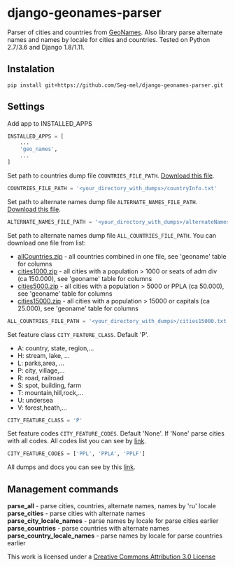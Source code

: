 # django-geonames-parser
Parser of cities and countries from [GeoNames](http://www.geonames.org/). Also library parse alternate names and names by locale for cities and countries.
Tested on Python 2.7/3.6 and Django 1.8/1.11.

## Instalation
`pip install git+https://github.com/Seg-mel/django-geonames-parser.git`

## Settings
Add app to INSTALLED_APPS
```python
INSTALLED_APPS = [
    ...
    'geo_names',
    ...
]
```

Set path to countries dump file `COUNTRIES_FILE_PATH`. [Download this file](http://download.geonames.org/export/dump/countryInfo.txt).
```python
COUNTRIES_FILE_PATH = '<your_directory_with_dumps>/countryInfo.txt'
```

Set path to alternate names dump file `ALTERNATE_NAMES_FILE_PATH`. [Download this file](http://download.geonames.org/export/dump/alternateNames.zip).
```python
ALTERNATE_NAMES_FILE_PATH = '<your_directory_with_dumps>/alternateNames.txt'
```

Set path to alternate names dump file `ALL_COUNTRIES_FILE_PATH`. You can download one file from list:
* [allCountries.zip](http://download.geonames.org/export/dump/allCountries.zip) - all countries combined in one file, see 'geoname' table for columns
* [cities1000.zip](http://download.geonames.org/export/dump/cities1000.zip) - all cities with a population > 1000 or seats of adm div (ca 150.000), see 'geoname' table for columns
* [cities5000.zip](http://download.geonames.org/export/dump/cities5000.zip) - all cities with a population > 5000 or PPLA (ca 50.000), see 'geoname' table for columns
* [cities15000.zip](http://download.geonames.org/export/dump/cities15000.zip) - all cities with a population > 15000 or capitals (ca 25.000), see 'geoname' table for columns
```python
ALL_COUNTRIES_FILE_PATH = '<your_directory_with_dumps>/cities15000.txt'
```

Set feature class `CITY_FEATURE_CLASS`. Default 'P'.
* A: country, state, region,...
* H: stream, lake, ...
* L: parks,area, ...
* P: city, village,...
* R: road, railroad 
* S: spot, building, farm
* T: mountain,hill,rock,... 
* U: undersea
* V: forest,heath,...
```python
CITY_FEATURE_CLASS = 'P'
```

Set feature codes `CITY_FEATURE_CODES`. Default 'None'. If 'None' parse cities with all codes. All codes list you can see by [link](http://www.geonames.org/export/codes.html).
```python
CITY_FEATURE_CODES = ['PPL', 'PPLA', 'PPLF']
```

All dumps and docs you can see by this [link](http://download.geonames.org/export/dump/).

## Management commands
**parse_all** - parse cities, countries, alternate names, names by 'ru' locale <br />
**parse_cities** - parse cities with alternate names <br />
**parse_city_locale_names** - parse names by locale for parse cities earlier <br />
**parse_countries** - parse countries with alternate names <br />
**parse_country_locale_names** - parse names by locale for parse countries earlier <br />


This work is licensed under a [Creative Commons Attribution 3.0 License](https://creativecommons.org/licenses/by/3.0/)

